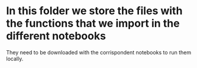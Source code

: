 # In this folder we store the files with the functions that we import in the different notebooks

They need to be downloaded with the corrispondent notebooks to run them locally.
